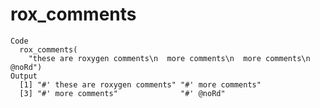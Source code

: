# rox_comments

    Code
      rox_comments(
        "these are roxygen comments\n  more comments\n  more comments\n  @noRd")
    Output
      [1] "#' these are roxygen comments" "#' more comments"             
      [3] "#' more comments"              "#' @noRd"                     

